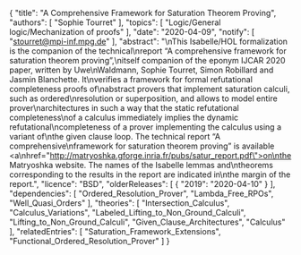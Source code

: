 {
    "title": "A Comprehensive Framework for Saturation Theorem Proving",
    "authors": [
        "Sophie Tourret"
    ],
    "topics": [
        "Logic/General logic/Mechanization of proofs"
    ],
    "date": "2020-04-09",
    "notify": [
        "stourret@mpi-inf.mpg.de"
    ],
    "abstract": "\nThis Isabelle/HOL formalization is the companion of the technical\nreport “A comprehensive framework for saturation theorem proving”,\nitself companion of the eponym IJCAR 2020 paper, written by Uwe\nWaldmann, Sophie Tourret, Simon Robillard and Jasmin Blanchette. It\nverifies a framework for formal refutational completeness proofs of\nabstract provers that implement saturation calculi, such as ordered\nresolution or superposition, and allows to model entire prover\narchitectures in such a way that the static refutational completeness\nof a calculus immediately implies the dynamic  refutational\ncompleteness of a prover implementing the calculus using a variant of\nthe given clause loop.  The technical report “A comprehensive\nframework for saturation theorem proving” is available <a\nhref=\"http://matryoshka.gforge.inria.fr/pubs/satur_report.pdf\">on\nthe Matryoshka website</a>. The names of the Isabelle lemmas and\ntheorems corresponding to the results in the report are indicated in\nthe margin of the report.",
    "licence": "BSD",
    "olderReleases": [
        {
            "2019": "2020-04-10"
        }
    ],
    "dependencies": [
        "Ordered_Resolution_Prover",
        "Lambda_Free_RPOs",
        "Well_Quasi_Orders"
    ],
    "theories": [
        "Intersection_Calculus",
        "Calculus_Variations",
        "Labeled_Lifting_to_Non_Ground_Calculi",
        "Lifting_to_Non_Ground_Calculi",
        "Given_Clause_Architectures",
        "Calculus"
    ],
    "relatedEntries": [
        "Saturation_Framework_Extensions",
        "Functional_Ordered_Resolution_Prover"
    ]
}
